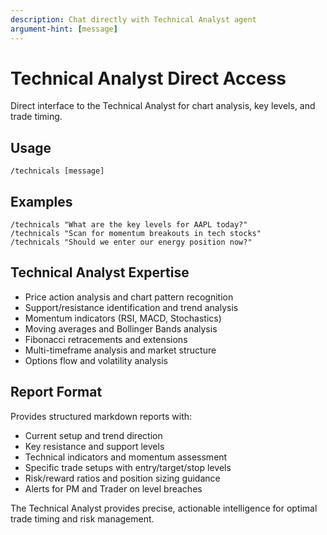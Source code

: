 ```yaml
---
description: Chat directly with Technical Analyst agent
argument-hint: [message]
---
```


# Technical Analyst Direct Access

Direct interface to the Technical Analyst for chart analysis, key levels, and trade timing.

## Usage
```
/technicals [message]
```

## Examples
```
/technicals "What are the key levels for AAPL today?"
/technicals "Scan for momentum breakouts in tech stocks"
/technicals "Should we enter our energy position now?"
```

## Technical Analyst Expertise
- Price action analysis and chart pattern recognition
- Support/resistance identification and trend analysis
- Momentum indicators (RSI, MACD, Stochastics) 
- Moving averages and Bollinger Bands analysis
- Fibonacci retracements and extensions
- Multi-timeframe analysis and market structure
- Options flow and volatility analysis

## Report Format
Provides structured markdown reports with:
- Current setup and trend direction
- Key resistance and support levels
- Technical indicators and momentum assessment
- Specific trade setups with entry/target/stop levels
- Risk/reward ratios and position sizing guidance
- Alerts for PM and Trader on level breaches

The Technical Analyst provides precise, actionable intelligence for optimal trade timing and risk management.